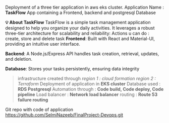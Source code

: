 Deployment of a three tier application in aws eks cluster.
Application Name : **TaskFlow**
App containing a Frontend, backend and postgresql Database

**💡 About TaskFlow**
TaskFlow is a simple task management application designed to help you organize your daily activities. It leverages a robust three-tier architecture for scalability and reliability:
Actions u can do  : create, store  and delete task
**Frontend**: Built with React and Material-UI, providing an intuitive user interface.

**Backend**: A Node.js/Express API handles task creation, retrieval, updates, and deletion.

**Database**: Stores your tasks persistently, ensuring data integrity

> infrastructure created through
      *region 1 : cloud formation
      *region 2 : Terraform**
> Deployment of application in **EKS cluster**
> Database used : **RDS Postgresql**
> Automation through : **Code build, Code deploy, Code pipeline**
> Load balancer : **Network load balancer**
> routing : **Route 53 failure routing**

Git repo with code of application
https://github.com/SelmiNazeeb/FinalProject-Devops.git
